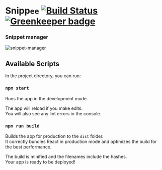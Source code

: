 # Snipp`ee` [![Build Status](https://travis-ci.com/WilsonDev/snippet-manager.svg?branch=master)](https://travis-ci.com/WilsonDev/snippet-manager) [![Greenkeeper badge](https://badges.greenkeeper.io/WilsonDev/snippee.svg)](https://greenkeeper.io/)
### Snippet manager

![snippet-manager](https://user-images.githubusercontent.com/5923943/72289262-04406e80-364b-11ea-8b7a-dca666ad5ee9.png)

## Available Scripts

In the project directory, you can run:

### `npm start`

Runs the app in the development mode.<br>

The app will reload if you make edits.<br>
You will also see any lint errors in the console.

### `npm run build`

Builds the app for production to the `dist` folder.<br>
It correctly bundles React in production mode and optimizes the build for the best performance.

The build is minified and the filenames include the hashes.<br>
Your app is ready to be deployed!
